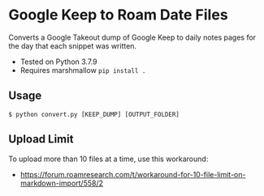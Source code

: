# Google Keep to Roam Date Files

Converts a Google Takeout dump of Google Keep to daily notes pages for the day
that each snippet was written.

* Tested on Python 3.7.9
* Requires marshmallow `pip install .`

## Usage

```console
$ python convert.py [KEEP_DUMP] [OUTPUT_FOLDER]
```

## Upload Limit

To upload more than 10 files at a time, use this workaround:

* https://forum.roamresearch.com/t/workaround-for-10-file-limit-on-markdown-import/558/2
